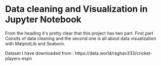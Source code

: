 # Data cleaning and Visualization in Jupyter Notebook
<p>From the heading it's pretty clear that this project has two part. First part Consits of data cleaning and the second one is all about data visualization with MatplotLib and Seaborn.
</p>
Dataset I have downloaded from :
https://data.world/raghav333/cricket-players-espn
